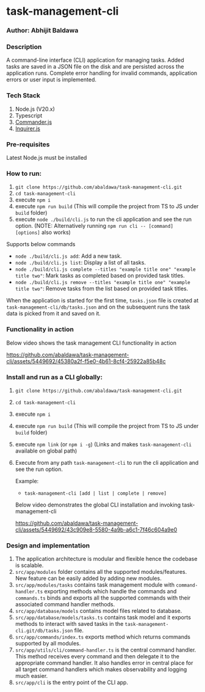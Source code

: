 # task-management-cli

### Author: Abhijit Baldawa

### Description

A command-line interface (CLI) application for managing tasks. Added tasks are saved in a JSON file on the disk and are persisted across the application runs. Complete error handling for invalid commands, application errors or user input is implemented.

### Tech Stack

1. Node.js (V20.x)
2. Typescript
3. [Commander.js](https://github.com/tj/commander.js)
4. [Inquirer.js](https://github.com/SBoudrias/Inquirer.js)

### Pre-requisites

Latest Node.js must be installed

### How to run:

1. `git clone https://github.com/abaldawa/task-management-cli.git`
2. `cd task-management-cli`
3. execute `npm i`
4. execute `npm run build` (This will compile the project from TS to JS under `build` folder)
5. execute `node ./build/cli.js` to run the cli application and see the run option. (NOTE: Alternatively running `npm run cli -- [command] [options]` also works)

Supports below commands

- `node ./build/cli.js add`: Add a new task.
- `node ./build/cli.js list`: Display a list of all tasks.
- `node ./build/cli.js complete --titles "example title one" "example title two"`: Mark tasks as completed based on provided task titles.
- `node ./build/cli.js remove --titles "example title one" "example title two"`: Remove tasks from the list based on provided task titles.

When the application is started for the first time, `tasks.json` file is created at `task-management-cli/db/tasks.json` and on the subsequent runs the task data is picked from it and saved on it.

### Functionality in action

Below video shows the task management CLI functionality in action

https://github.com/abaldawa/task-management-cli/assets/5449692/45380a2f-f5e0-4b61-8cf4-25922a85b48c

### Install and run as a CLI globally:

1. `git clone https://github.com/abaldawa/task-management-cli.git`
2. `cd task-management-cli`
3. execute `npm i`
4. execute `npm run build` (This will compile the project from TS to JS under `build` folder)
5. execute `npm link` (or `npm i -g`) (Links and makes `task-management-cli` available on global path)
6. Execute from any path `task-management-cli` to run the cli application and see the run option.

   Example:

   - `task-management-cli [add | list | complete | remove]`

   Below video demonstrates the global CLI installation and invoking task-management-cli

   https://github.com/abaldawa/task-management-cli/assets/5449692/43c909e8-5580-4a9b-a6c1-7f46c604a9e0

### Design and implementation

1. The application architecture is modular and flexible hence the codebase is scalable.
2. `src/app/modules` folder contains all the supported modules/features. New feature can be easily added by adding new modules.
3. `src/app/modules/tasks` contains task management module with `command-handler.ts` exporting methods which handle the commands and `commands.ts` binds and exports all the supported commands with their associated command handler methods.
4. `src/app/database/models` contains model files related to database.
5. `src/app/database/models/tasks.ts` contains task model and it exports methods to interact with saved tasks in the `task-management-cli.git/db/tasks.json` file.
6. `src/app/commands/index.ts` exports method which returns commands supported by all modules.
7. `src/app/utils/cli/command-handler.ts` is the central command handler. This method receives every command and then delegate it to the appropriate command handler. It also handles error in central place for all target command handlers which makes observability and logging much easier.
8. `src/app/cli` is the entry point of the CLI app.
